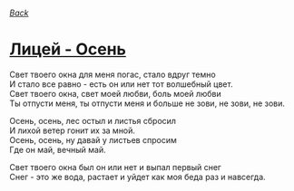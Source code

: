 ###### [Back](../Readme.md)
# [Лицей - Осень](tabs.md)

Свет твоего окна для меня погас, стало вдруг темно  
И стало все равно - есть он или нет тот волшебный цвет.  
Свет твоего окна, свет моей любви, боль моей любви  
Ты отпусти меня, ты отпусти меня и больше не зови, не зови, не зови.  

Осень, осень, лес остыл и листья сбросил  
И лихой ветер гонит их за мной.  
Осень, осень, ну давай у листьев спросим  
Где он май, вечный май.  

Свет твоего окна был он или нет и выпал первый снег  
Снег - это же вода, растает и уйдет как моя беда раз и навсегда.  